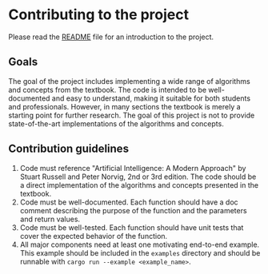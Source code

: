 # Contributing to the project

Please read the [README](README.md) file for an introduction to the project.

## Goals

The goal of the project includes implementing a wide range of algorithms and
concepts from the textbook. The code is intended to be well-documented and easy
to understand, making it suitable for both students and professionals. However,
in many sections the textbook is merely a starting point for further research.
The goal of this project is not to provide state-of-the-art implementations of
the algorithms and concepts.

## Contribution guidelines

1. Code must reference "Artificial Intelligence: A Modern Approach" by Stuart
Russell and Peter Norvig, 2nd or 3rd edition. The code should be a direct
implementation of the algorithms and concepts presented in the textbook.
2. Code must be well-documented. Each function should have a doc comment
describing the purpose of the function and the parameters and return values.
3. Code must be well-tested. Each function should have unit tests that cover
the expected behavior of the function.
4. All major components need at least one motivating end-to-end example. This
example should be included in the `examples` directory and should be runnable
with `cargo run --example <example_name>`.